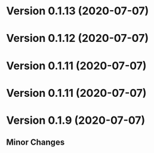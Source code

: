 # Version 0.1.13 (2020-07-07)

# Version 0.1.12 (2020-07-07)

# Version 0.1.11 (2020-07-07)

# Version 0.1.11 (2020-07-07)

# Version 0.1.9 (2020-07-07)

## Minor Changes
